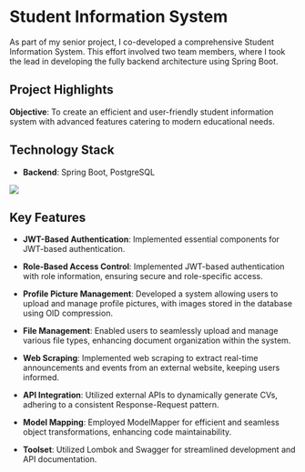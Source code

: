 # Student Information System

As part of my senior project, I co-developed a comprehensive Student Information System. This effort involved two team members, where I took the lead in developing the fully backend architecture using Spring Boot.

## Project Highlights

**Objective**: To create an efficient and user-friendly student information system with advanced features catering to modern educational needs.
## Technology Stack

- **Backend**: Spring Boot, PostgreSQL

[![](https://hizliresim.com/rjihbr4)](https://hizliresim.com/rjihbr4)
## Key Features

- **JWT-Based Authentication**: Implemented essential components for JWT-based authentication.

- **Role-Based Access Control**: Implemented JWT-based authentication with role information, ensuring secure and role-specific access.

- **Profile Picture Management**: Developed a system allowing users to upload and manage profile pictures, with images stored in the database using OID compression.

- **File Management**: Enabled users to seamlessly upload and manage various file types, enhancing document organization within the system.

- **Web Scraping**: Implemented web scraping to extract real-time announcements and events from an external website, keeping users informed.

- **API Integration**: Utilized external APIs to dynamically generate CVs, adhering to a consistent Response-Request pattern.

- **Model Mapping**: Employed ModelMapper for efficient and seamless object transformations, enhancing code maintainability.

- **Toolset**: Utilized Lombok and Swagger for streamlined development and API documentation.
